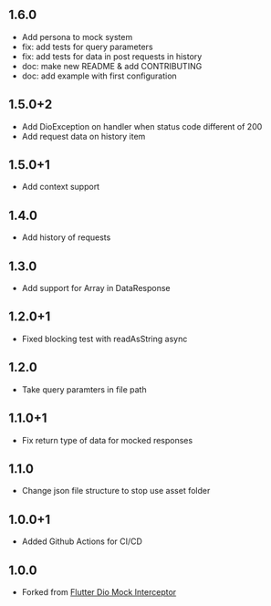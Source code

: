 ## 1.6.0
* Add persona to mock system
* fix: add tests for query parameters
* fix: add tests for data in post requests in history
* doc: make new README & add CONTRIBUTING
* doc: add example with first configuration

## 1.5.0+2
* Add DioException on handler when status code different of 200
* Add request data on history item

## 1.5.0+1
* Add context support

## 1.4.0
* Add history of requests

## 1.3.0
* Add support for Array in DataResponse

## 1.2.0+1
* Fixed blocking test with readAsString async

## 1.2.0
* Take query paramters in file path

## 1.1.0+1
* Fix return type of data for mocked responses

## 1.1.0
* Change json file structure to stop use asset folder

## 1.0.0+1
* Added Github Actions for CI/CD

## 1.0.0
* Forked from [Flutter Dio Mock Interceptor](https://github.com/yongxin-tech/Flutter_Dio_Mock_Interceptor)
